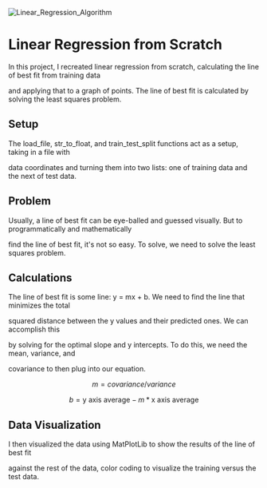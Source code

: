 ![Linear_Regression_Algorithm](https://github.com/user-attachments/assets/f2260097-8f01-4b04-983b-a7c5eb3e95b1)

# Linear Regression from Scratch

In this project, I recreated linear regression from scratch, calculating the line of best fit from training data

and applying that to a graph of points. The line of best fit is calculated by solving the least squares problem.

## Setup

The load_file, str_to_float, and train_test_split functions act as a setup, taking in a file with

data coordinates and turning them into two lists: one of training data and the next of test data.

## Problem

Usually, a line of best fit can be eye-balled and guessed visually. But to programmatically and mathematically 

find the line of best fit, it's not so easy. To solve, we need to solve the least squares problem.

## Calculations

The line of best fit is some line: y = mx + b. We need to find the line that minimizes the total

squared distance between the y values and their predicted ones. We can accomplish this

by solving for the optimal slope and y intercepts. To do this, we need the mean, variance, and

covariance to then plug into our equation.

$$ m = covariance / variance $$

$$ b = \text{y axis average} - m * \text{x axis average} $$

## Data Visualization

I then visualized the data using MatPlotLib to show the results of the line of best fit

against the rest of the data, color coding to visualize the training versus the test data.
